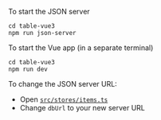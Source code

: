 To start the JSON server

```
cd table-vue3
npm run json-server
```

To start the Vue app (in a separate terminal)

```
cd table-vue3
npm run dev
```

To change the JSON server URL:

- Open [`src/stores/items.ts`](src/stores/items.ts)
- Change `dbUrl` to your new server URL
